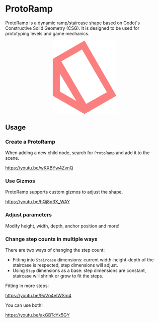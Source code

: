 # ProtoRamp

ProtoRamp is a dynamic ramp/staircase shape based on Godot's Constructive Solid Geometry (CSG). It is designed to be used for prototyping levels and game mechanics.

<!-- Icon (addons/proto_shape/icon/proto-shape-icon.png) -->
<img src="../icon/proto-ramp-icon.png" style="height: 40%; width: 40%; margin: 0 auto; display: block">

## Usage

### Create a ProtoRamp

When adding a new child node, search for `ProtoRamp` and add it to the scene.

<!-- <video controls>
  <source src="assets/videos/create_protoramp.mp4" type="video/mp4">
</video> -->

https://youtu.be/wKXBYw4ZvnQ

### Use Gizmos

ProtoRamp supports custom gizmos to adjust the shape.

<!-- <video controls>
  <source src="assets/videos/use_gizmos.mp4" type="video/mp4">
</video> -->

https://youtu.be/hQj8q3X_WAY

### Adjust parameters

Modify height, width, depth, anchor position and more!

<!-- <video controls>
  <source src="assets/videos/modify_dimensions.mp4" type="video/mp4">
</video> -->

### Change step counts in multiple ways

There are two ways of changing the step count:

- Fitting into `Staircase` dimensions: current width-height-depth of the staircase is respected, step dimensions will adjust.
- Using `Step` dimensions as a base: step dimensions are constant, staircase will shrink or grow to fit the steps.

Fitting in more steps:

<!-- <video controls>
  <source src="assets/videos/change_step_count.mp4" type="video/mp4">
</video> -->

https://youtu.be/9xVp4eIWSm4

You can use both!

<!-- <video controls>
  <source src="assets/videos/change_step_count_2.mp4" type="video/mp4">
</video> -->

https://youtu.be/akGBTcYx5GY
